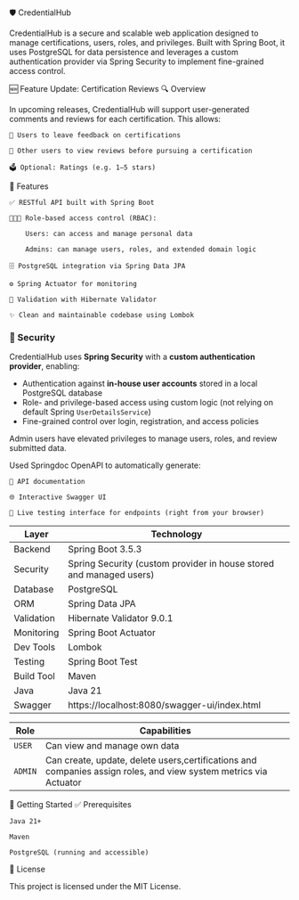 

🛡️ CredentialHub

CredentialHub is a secure and scalable web application designed to manage certifications, users, roles, and privileges. Built with Spring Boot, it uses PostgreSQL for data persistence and leverages a custom authentication provider via Spring Security to implement fine-grained access control.

🆕 Feature Update: Certification Reviews
🔍 Overview

In upcoming releases, CredentialHub will support user-generated comments and reviews for each certification. This allows:

    📌 Users to leave feedback on certifications

    🌟 Other users to view reviews before pursuing a certification

    🗳️ Optional: Ratings (e.g. 1–5 stars)

🔧 Features

    ✅ RESTful API built with Spring Boot

    🧑‍🤝‍🧑 Role-based access control (RBAC):

        Users: can access and manage personal data

        Admins: can manage users, roles, and extended domain logic

    🗄️ PostgreSQL integration via Spring Data JPA

    ⚙️ Spring Actuator for monitoring

    🧪 Validation with Hibernate Validator

    ✨ Clean and maintainable codebase using Lombok

### 🔐 Security

CredentialHub uses **Spring Security** with a **custom authentication provider**, enabling:

- Authentication against **in-house user accounts** stored in a local PostgreSQL database
- Role- and privilege-based access using custom logic (not relying on default Spring `UserDetailsService`)
- Fine-grained control over login, registration, and access policies

Admin users have elevated privileges to manage users, roles, and review submitted data. 

Used Springdoc OpenAPI to automatically generate:

    📄 API documentation

    🌐 Interactive Swagger UI

    🔁 Live testing interface for endpoints (right from your browser)

| Layer      | Technology                                                          |
|------------|---------------------------------------------------------------------|
| Backend    | Spring Boot 3.5.3                                                   |
| Security   | Spring Security (custom provider in house stored and managed users) |
| Database   | PostgreSQL                                                          |
| ORM        | Spring Data JPA                                                     |
| Validation | Hibernate Validator 9.0.1                                           |
| Monitoring | Spring Boot Actuator                                                |
| Dev Tools  | Lombok                                                              |
| Testing    | Spring Boot Test                                                    |
| Build Tool | Maven                                                               |
| Java       | Java 21                                                             |
| Swagger    | https://localhost:8080/swagger-ui/index.html                                                                    |



| Role    | Capabilities                                                                                                     |
| ------- |------------------------------------------------------------------------------------------------------------------|
| `USER`  | Can view and manage own data                                                                                     |
| `ADMIN` | Can create, update, delete users,certifications and companies assign roles, and view system metrics via Actuator |


🚀 Getting Started
✅ Prerequisites

    Java 21+

    Maven

    PostgreSQL (running and accessible)

📝 License

This project is licensed under the MIT License.
